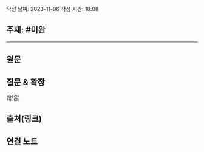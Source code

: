 작성 날짜: 2023-11-06
작성 시간: 18:08

## 주제: #미완

----
## 원문


## 질문 & 확장

(없음)

## 출처(링크)


## 연결 노트










